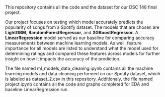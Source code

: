 This repository contains all the code and the dataset for our DSC 148 final project.

Our project focuses on testing which model accurately predicts the popularity of songs from a Spotify dataset. The models that are chosen are **LightGBM**, **RandomForestRegressor**, and **XGBoostRegressor**. A **LinearRegression** model served as our baseline for comparing accuracy measurements between machine learning models. As well, feature importance for all models are listed to understand what the model used for determining ratings and compared these features across models for further insight on how it impacts the accuracy of the prediction. 

The file named ml_models_data_cleaning.ipynb contains all the machine learning models and data cleaning performed on our Spotify dataset, which is labeled as dataset_2.csv in this repository. Additionaly, the file named project.ipynb contains all the code and graphs completed for EDA and baseline LinearRegression run.
